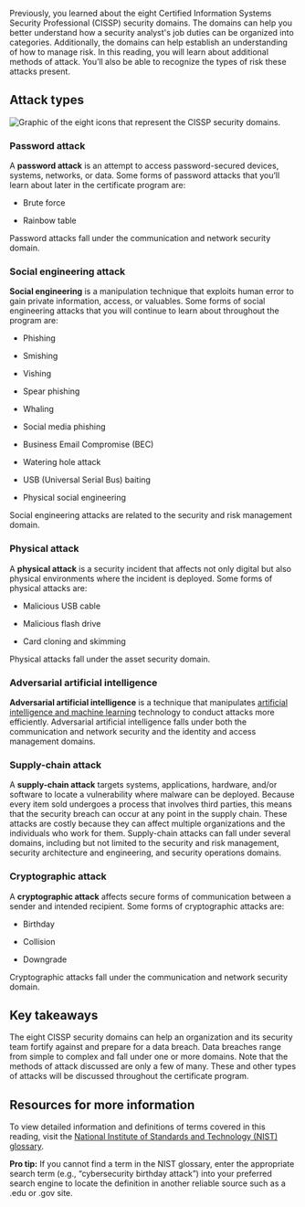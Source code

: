 Previously, you learned about the eight Certified Information Systems Security Professional (CISSP) security domains. The domains can help you better understand how a security analyst's job duties can be organized into categories. Additionally, the domains can help establish an understanding of how to manage risk. In this reading, you will learn about additional methods of attack. You’ll also be able to recognize the types of risk these attacks present.

## Attack types

![Graphic of the eight icons that represent the CISSP security domains.](https://d3c33hcgiwev3.cloudfront.net/imageAssetProxy.v1/fJ0g68UxToW3OSJob2ecKg_30973561259c420c8fe8ae7697cf10f1_CS_R-021_Security-domains.png?expiry=1702166400000&hmac=Ir3qtYOSv1__l_foDtU02wwQIhZQc6cT7G0zXLz0Q_U)

### **Password attack**

A **password attack** is an attempt to access password-secured devices, systems, networks, or data. Some forms of password attacks that you’ll learn about later in the certificate program are:  

- Brute force
    
- Rainbow table
    

Password attacks fall under the communication and network security domain. 

### **Social engineering attack**

**Social engineering** is a manipulation technique that exploits human error to gain private information, access, or valuables. Some forms of social engineering attacks that you will continue to learn about throughout the program are:

- Phishing
    
- Smishing
    
- Vishing
    
- Spear phishing
    
- Whaling
    
- Social media phishing
    
- Business Email Compromise (BEC)
    
- Watering hole attack
    
- USB (Universal Serial Bus) baiting
    
- Physical social engineering 
    

Social engineering attacks are related to the security and risk management domain.

### **Physical attack**

A **physical attack** is a security incident that affects not only digital but also physical environments where the incident is deployed. Some forms of physical attacks are:

- Malicious USB cable
    
- Malicious flash drive
    
- Card cloning and skimming
    

Physical attacks fall under the asset security domain.

### **Adversarial artificial intelligence**

**Adversarial artificial intelligence** is a technique that manipulates [artificial intelligence and machine learning](https://www.nccoe.nist.gov/ai/adversarial-machine-learning) technology to conduct attacks more efficiently. Adversarial artificial intelligence falls under both the communication and network security and the identity and access management domains.

### **Supply-chain attack**

A **supply-chain attack** targets systems, applications, hardware, and/or software to locate a vulnerability where malware can be deployed. Because every item sold undergoes a process that involves third parties, this means that the security breach can occur at any point in the supply chain. These attacks are costly because they can affect multiple organizations and the individuals who work for them. Supply-chain attacks can fall under several domains, including but not limited to the security and risk management, security architecture and engineering, and security operations domains.

### **Cryptographic attack**

A **cryptographic attack** affects secure forms of communication between a sender and intended recipient. Some forms of cryptographic attacks are: 

- Birthday
    
- Collision
    
- Downgrade
    

Cryptographic attacks fall under the communication and network security domain. 

## Key takeaways

The eight CISSP security domains can help an organization and its security team fortify against and prepare for a data breach. Data breaches range from simple to complex and fall under one or more domains. Note that the methods of attack discussed are only a few of many. These and other types of attacks will be discussed throughout the certificate program.

## Resources for more information

To view detailed information and definitions of terms covered in this reading, visit the [National Institute of Standards and Technology (NIST) glossary](https://csrc.nist.gov/glossary/term/nist).

**Pro tip:** If you cannot find a term in the NIST glossary, enter the appropriate search term (e.g., “cybersecurity birthday attack”) into your preferred search engine to locate the definition in another reliable source such as a .edu or .gov site.